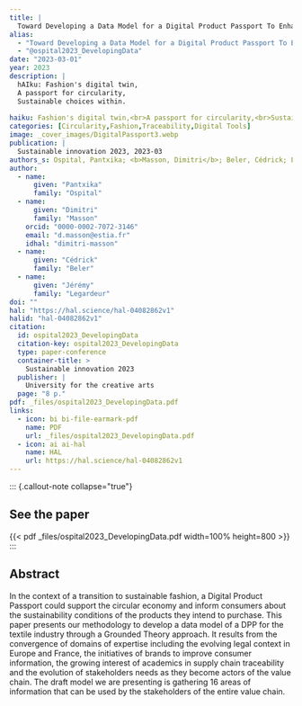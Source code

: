 ```yaml
---
title: |
  Toward Developing a Data Model for a Digital Product Passport To Enhance Circularity in Fashion
alias:
  - "Toward Developing a Data Model for a Digital Product Passport To Enhance Circularity in Fashion"
  - "@ospital2023_DevelopingData"
date: "2023-03-01"
year: 2023
description: |
  hAIku: Fashion's digital twin,
  A passport for circularity,
  Sustainable choices within.
  
haiku: Fashion's digital twin,<br>A passport for circularity,<br>Sustainable choices within.<br>
categories: [Circularity,Fashion,Traceability,Digital Tools]
image: _cover_images/DigitalPassport3.webp
publication: |
  Sustainable innovation 2023, 2023-03 
authors_s: Ospital, Pantxika; <b>Masson, Dimitri</b>; Beler, Cédrick; Legardeur, Jérémy
author: 
  - name: 
      given: "Pantxika"
      family: "Ospital" 
  - name: 
      given: "Dimitri"
      family: "Masson"
    orcid: "0000-0002-7072-3146" 
    email: "d.masson@estia.fr" 
    idhal: "dimitri-masson" 
  - name: 
      given: "Cédrick"
      family: "Beler" 
  - name: 
      given: "Jérémy"
      family: "Legardeur" 
doi: ""
hal: "https://hal.science/hal-04082862v1"
halid: "hal-04082862v1"
citation:
  id: ospital2023_DevelopingData
  citation-key: ospital2023_DevelopingData
  type: paper-conference
  container-title: >
    Sustainable innovation 2023
  publisher: |
    University for the creative arts
  page: "8 p."
pdf: _files/ospital2023_DevelopingData.pdf
links:
  - icon: bi bi-file-earmark-pdf
    name: PDF
    url: _files/ospital2023_DevelopingData.pdf
  - icon: ai ai-hal
    name: HAL
    url: https://hal.science/hal-04082862v1
---
```



::: {.callout-note collapse="true"}

## See the paper

{{< pdf _files/ospital2023_DevelopingData.pdf width=100% height=800 >}} 
:::


## Abstract

In the context of a transition to sustainable fashion, a Digital Product Passport could support the circular economy and inform consumers about the sustainability conditions of the products they intend to purchase. This paper presents our methodology to develop a data model of a DPP for the textile industry through a Grounded Theory approach. It results from the convergence of domains of expertise including the evolving legal context in Europe and France, the initiatives of brands to improve consumer information, the growing interest of academics in supply chain traceability and the evolution of stakeholders needs as they become actors of the value chain. The draft model we are presenting is gathering 16 areas of information that can be used by the stakeholders of the entire value chain.
